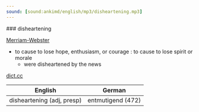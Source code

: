 ```yaml
---
sound: [sound:ankimd/english/mp3/disheartening.mp3]
---
```


\### disheartening

[Merriam-Webster](https://www.merriam-webster.com/dictionary/disheartening)

- to cause to lose hope, enthusiasm, or courage : to cause to lose spirit or morale
    - were disheartened by the news

[dict.cc](https://www.dict.cc/disheartening)

| English        | German       |
| -------------- | ------------ |
| disheartening (adj, presp) | entmutigend (472) |
